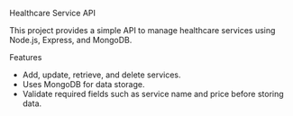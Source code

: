 Healthcare Service API

This project provides a simple API to manage healthcare services using Node.js, Express, and MongoDB.

Features
- Add, update, retrieve, and delete services.
- Uses MongoDB for data storage.
- Validate required fields such as service name and price before storing data.

